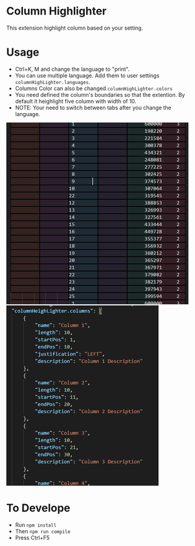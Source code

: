 # Column Highlighter

This extension highlight column based on your setting.


# Usage
* Ctrl+K, M and change the language to "print".
* You can use multiple language. Add them to user settings `columnHighLighter.languages`.
* Columns Color can also be changed `columnHighLighter.colors`
* You need defined the column's boundaries so that the extention. By default it heighlight five column with width of 10.
* NOTE: Your need to switch between tabs after you change the language.  



![palette](images/img1.jpg)
![palette](images/img2.jpg)

# To Develope
* Run `npm install`
* Then `npm run compile`
* Press Ctrl+F5
